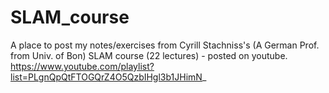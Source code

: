 # SLAM_course
A place to post my notes/exercises from Cyrill Stachniss's (A German Prof. from Univ. of Bon) SLAM course (22 lectures) - posted on youtube. 
https://www.youtube.com/playlist?list=PLgnQpQtFTOGQrZ4O5QzbIHgl3b1JHimN_

